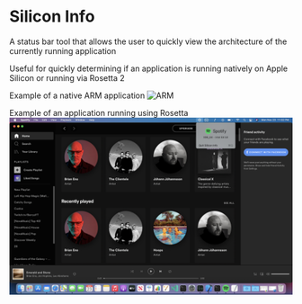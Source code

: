 # Silicon Info
A status bar tool that allows the user to quickly view the architecture of the currently running application

Useful for quickly determining if an application is running natively on Apple Silicon or running via Rosetta 2

Example of a native ARM application
![ARM](images/arm-example.png)

Example of an application running using Rosetta
![x86](images/x86-example.png)


